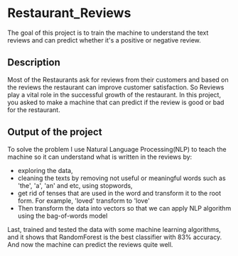 # Restaurant_Reviews

The goal of this project is to train the machine to understand the text reviews and can predict whether it's a positive or negative review.


## Description

Most of the Restaurants ask for reviews from their customers and based on the reviews the restaurant can improve customer satisfaction. So Reviews play a vital role in the successful growth of the restaurant. In this project, you asked to make a machine that can predict if the review is good or bad for the restaurant.

## Output of the project

To solve the problem I use Natural Language Processing(NLP) to teach the machine so it can understand what is written in the reviews by:
- exploring the data, 
- cleaning the texts by removing not useful or meaningful words such as 'the', 'a', 'an' and etc, using stopwords,
- get rid of tenses that are used in the word and transform it to the root form. For example, 'loved' transform to 'love'
- Then transform the data into vectors so that we can apply NLP algorithm using the bag-of-words model

Last, trained and tested the data with some machine learning algorithms, and it shows that RandomForest is the best classifier with 83% accuracy. And now the machine can predict the reviews quite well.



















